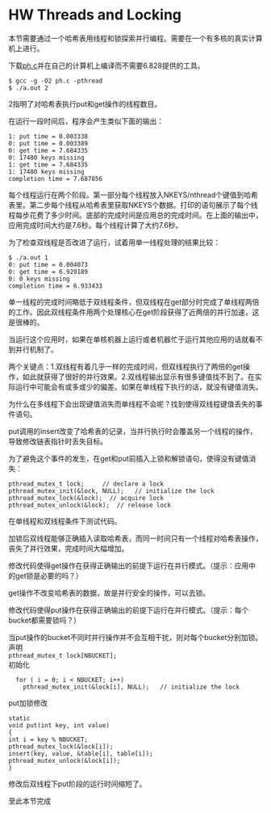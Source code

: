 # HW Threads and Locking
本节需要通过一个哈希表用线程和锁探索并行编程。需要在一个有多核的真实计算机上进行。  
  
下载[ph.c](https://pdos.csail.mit.edu/6.828/2018/homework/ph.c)并在自己的计算机上编译而不需要6.828提供的工具。   
  
```
$ gcc -g -O2 ph.c -pthread
$ ./a.out 2
```
  
2指明了对哈希表执行put和get操作的线程数目。  
  
在运行一段时间后，程序会产生类似下面的输出：  
```
1: put time = 0.003338
0: put time = 0.003389
0: get time = 7.684335
0: 17480 keys missing
1: get time = 7.684335
1: 17480 keys missing
completion time = 7.687856
```
  
每个线程运行在两个阶段。第一部分每个线程放入NKEYS/nthread个键值到哈希表里。第二步每个线程从哈希表里获取NKEYS个数据。打印的语句展示了每个线程每步花费了多少时间。底部的完成时间是应用总的完成时间。在上面的输出中，应用完成时间大约是7.6秒。每个线程计算了大约7.6秒。  
  
为了检查双线程是否改进了运行，试着用单一线程处理的结果比较：  
```
$ ./a.out 1
0: put time = 0.004073
0: get time = 6.929189
0: 0 keys missing
completion time = 6.933433
```  
单一线程的完成时间略低于双线程条件，但双线程在get部分时完成了单线程两倍的工作。因此双线程条件用两个处理核心在get阶段获得了近两倍的并行加速，这是很棒的。  
  
当运行这个应用时，如果在单核机器上运行或者机器忙于运行其他应用的话就看不到并行机制了。  
  
两个关键点：1.双线程有着几乎一样的完成时间，但双线程执行了两倍的get操作，如此就获得了很好的并行效果。2.双线程输出显示有很多键值找不到了。在实际运行中可能会有或多或少的偏差。如果在单线程下执行的话，就没有键值消失。  
  
为什么在多线程下会出现键值消失而单线程不会呢？找到使得双线程键值丢失的事件语句。 
  
put调用的insert改变了哈希表的记录，当并行执行时会覆盖另一个线程的操作，导致修改链表指针时丢失目标。 
  
为了避免这个事件的发生，在get和put前插入上锁和解锁语句，使得没有键值消失：  
  
```
pthread_mutex_t lock;     // declare a lock
pthread_mutex_init(&lock, NULL);   // initialize the lock
pthread_mutex_lock(&lock);  // acquire lock
pthread_mutex_unlock(&lock);  // release lock
```
  
在单线程和双线程条件下测试代码。   
  
加锁后双线程能够正确插入读取哈希表，而同一时间只有一个线程对哈希表操作，丧失了并行效果，完成时间大幅增加。  
  
修改代码使得get操作在获得正确输出的前提下运行在并行模式。（提示：应用中的get锁是必要的吗？）  
  
get操作不改变哈希表的数据，故是并行安全的操作，可以去锁。  
  
修改代码使得put操作在获得正确输出的前提下运行在并行模式。（提示：每个bucket都需要锁吗？）  
  
当put操作的bucket不同时并行操作并不会互相干扰，则对每个bucket分别加锁。
声明    
`pthread_mutex_t lock[NBUCKET];`  
初始化  
```
  for ( i = 0; i < NBUCKET; i++)
    pthread_mutex_init(&lock[i], NULL);   // initialize the lock  
```
put加锁修改  
```
static
void put(int key, int value)
{
int i = key % NBUCKET;
pthread_mutex_lock(&lock[i]);
insert(key, value, &table[i], table[i]);
pthread_mutex_unlock(&lock[i]);
}
```
修改后双线程下put阶段的运行时间缩短了。
  
至此本节完成
